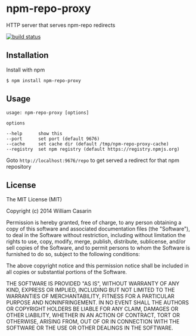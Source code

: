 
# npm-repo-proxy

  HTTP server that serves npm-repo redirects

  [![build status](https://secure.travis-ci.org/jb55/npm-repo-proxy.png)](http://travis-ci.org/jb55/npm-repo-proxy)

## Installation

  Install with npm

    $ npm install npm-repo-proxy

## Usage

```
usage: npm-repo-proxy [options]

options

--help      show this
--port      set port (default 9676)
--cache     set cache dir (default /tmp/npm-repo-proxy-cache)
--registry  set npm registry (default https://registry.npmjs.org)
```

Goto `http://localhost:9676/repo` to get served a redirect for that
npm repository

## License

  The MIT License (MIT)

  Copyright (c) 2014 William Casarin

  Permission is hereby granted, free of charge, to any person obtaining a copy
  of this software and associated documentation files (the "Software"), to deal
  in the Software without restriction, including without limitation the rights
  to use, copy, modify, merge, publish, distribute, sublicense, and/or sell
  copies of the Software, and to permit persons to whom the Software is
  furnished to do so, subject to the following conditions:

  The above copyright notice and this permission notice shall be included in
  all copies or substantial portions of the Software.

  THE SOFTWARE IS PROVIDED "AS IS", WITHOUT WARRANTY OF ANY KIND, EXPRESS OR
  IMPLIED, INCLUDING BUT NOT LIMITED TO THE WARRANTIES OF MERCHANTABILITY,
  FITNESS FOR A PARTICULAR PURPOSE AND NONINFRINGEMENT. IN NO EVENT SHALL THE
  AUTHORS OR COPYRIGHT HOLDERS BE LIABLE FOR ANY CLAIM, DAMAGES OR OTHER
  LIABILITY, WHETHER IN AN ACTION OF CONTRACT, TORT OR OTHERWISE, ARISING FROM,
  OUT OF OR IN CONNECTION WITH THE SOFTWARE OR THE USE OR OTHER DEALINGS IN
  THE SOFTWARE.
